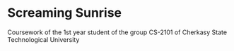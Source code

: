 # Screaming Sunrise

Coursework of the 1st year student of the group CS-2101 of Cherkasy State Technological University
